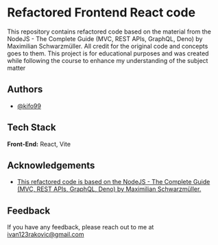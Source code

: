 
# Refactored Frontend React code

This repository contains refactored code based on the material from the NodeJS - The Complete Guide (MVC, REST APIs, GraphQL, Deno) by Maximilian Schwarzmüller. All credit for the original code and concepts goes to them. This project is for educational purposes and was created while following the course to enhance my understanding of the subject matter


## Authors

- [@kifo99](https://github.com/kifo99)


## Tech Stack

**Front-End:** React, Vite


## Acknowledgements

 - [This refactored code is based on the NodeJS - The Complete Guide (MVC, REST APIs, GraphQL, Deno) by Maximilian Schwarzmüller.](https://www.udemy.com/course/nodejs-the-complete-guide/)
 

## Feedback

If you have any feedback, please reach out to me at ivan123rakovic@gmail.com


